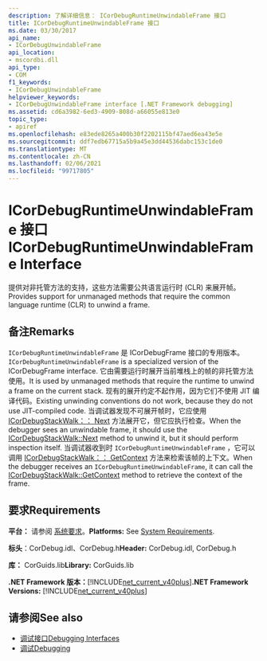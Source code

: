 ```yaml
---
description: 了解详细信息： ICorDebugRuntimeUnwindableFrame 接口
title: ICorDebugRuntimeUnwindableFrame 接口
ms.date: 03/30/2017
api_name:
- ICorDebugUnwindableFrame
api_location:
- mscordbi.dll
api_type:
- COM
f1_keywords:
- ICorDebugUnwindableFrame
helpviewer_keywords:
- ICorDebugUnwindableFrame interface [.NET Framework debugging]
ms.assetid: cd6a3982-6ed3-4909-808d-a66055e813e0
topic_type:
- apiref
ms.openlocfilehash: e83ede8265a400b30f2202115bf47aed6ea43e5e
ms.sourcegitcommit: ddf7edb67715a5b9a45e3dd44536dabc153c1de0
ms.translationtype: MT
ms.contentlocale: zh-CN
ms.lasthandoff: 02/06/2021
ms.locfileid: "99717805"
---
```

# <a name="icordebugruntimeunwindableframe-interface"></a><span data-ttu-id="df4bb-103">ICorDebugRuntimeUnwindableFrame 接口</span><span class="sxs-lookup"><span data-stu-id="df4bb-103">ICorDebugRuntimeUnwindableFrame Interface</span></span>

<span data-ttu-id="df4bb-104">提供对非托管方法的支持，这些方法需要公共语言运行时 (CLR) 来展开帧。</span><span class="sxs-lookup"><span data-stu-id="df4bb-104">Provides support for unmanaged methods that require the common language runtime (CLR) to unwind a frame.</span></span>  
  
## <a name="remarks"></a><span data-ttu-id="df4bb-105">备注</span><span class="sxs-lookup"><span data-stu-id="df4bb-105">Remarks</span></span>  

 <span data-ttu-id="df4bb-106">`ICorDebugRuntimeUnwindableFrame` 是 ICorDebugFrame 接口的专用版本。</span><span class="sxs-lookup"><span data-stu-id="df4bb-106">`ICorDebugRuntimeUnwindableFrame` is a specialized version of the ICorDebugFrame interface.</span></span> <span data-ttu-id="df4bb-107">它由需要运行时展开当前堆栈上的帧的非托管方法使用。</span><span class="sxs-lookup"><span data-stu-id="df4bb-107">It is used by unmanaged methods that require the runtime to unwind a frame on the current stack.</span></span> <span data-ttu-id="df4bb-108">现有的展开约定不起作用，因为它们不使用 JIT 编译代码。</span><span class="sxs-lookup"><span data-stu-id="df4bb-108">Existing unwinding conventions do not work, because they do not use JIT-compiled code.</span></span> <span data-ttu-id="df4bb-109">当调试器发现不可展开帧时，它应使用 [ICorDebugStackWalk：： Next](icordebugstackwalk-next-method.md) 方法展开它，但它应执行检查。</span><span class="sxs-lookup"><span data-stu-id="df4bb-109">When the debugger sees an unwindable frame, it should use the [ICorDebugStackWalk::Next](icordebugstackwalk-next-method.md) method to unwind it, but it should perform inspection itself.</span></span> <span data-ttu-id="df4bb-110">当调试器收到时 `ICorDebugRuntimeUnwindableFrame` ，它可以调用 [ICorDebugStackWalk：： GetContext](icordebugstackwalk-getcontext-method.md) 方法来检索该帧的上下文。</span><span class="sxs-lookup"><span data-stu-id="df4bb-110">When the debugger receives an `ICorDebugRuntimeUnwindableFrame`, it can call the [ICorDebugStackWalk::GetContext](icordebugstackwalk-getcontext-method.md) method to retrieve the context of the frame.</span></span>  
  
## <a name="requirements"></a><span data-ttu-id="df4bb-111">要求</span><span class="sxs-lookup"><span data-stu-id="df4bb-111">Requirements</span></span>  

 <span data-ttu-id="df4bb-112">**平台：** 请参阅 [系统要求](../../get-started/system-requirements.md)。</span><span class="sxs-lookup"><span data-stu-id="df4bb-112">**Platforms:** See [System Requirements](../../get-started/system-requirements.md).</span></span>  
  
 <span data-ttu-id="df4bb-113">**标头**：CorDebug.idl、CorDebug.h</span><span class="sxs-lookup"><span data-stu-id="df4bb-113">**Header:** CorDebug.idl, CorDebug.h</span></span>  
  
 <span data-ttu-id="df4bb-114">**库：** CorGuids.lib</span><span class="sxs-lookup"><span data-stu-id="df4bb-114">**Library:** CorGuids.lib</span></span>  
  
 <span data-ttu-id="df4bb-115">**.NET Framework 版本：**[!INCLUDE[net_current_v40plus](../../../../includes/net-current-v40plus-md.md)]</span><span class="sxs-lookup"><span data-stu-id="df4bb-115">**.NET Framework Versions:** [!INCLUDE[net_current_v40plus](../../../../includes/net-current-v40plus-md.md)]</span></span>  
  
## <a name="see-also"></a><span data-ttu-id="df4bb-116">请参阅</span><span class="sxs-lookup"><span data-stu-id="df4bb-116">See also</span></span>

- [<span data-ttu-id="df4bb-117">调试接口</span><span class="sxs-lookup"><span data-stu-id="df4bb-117">Debugging Interfaces</span></span>](debugging-interfaces.md)
- [<span data-ttu-id="df4bb-118">调试</span><span class="sxs-lookup"><span data-stu-id="df4bb-118">Debugging</span></span>](index.md)
